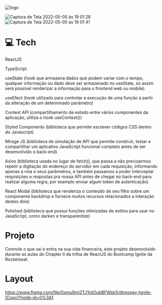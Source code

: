 ![logo](https://user-images.githubusercontent.com/70186521/167032827-b1c737e0-223d-4f48-9e6d-34e20ff8ff36.svg)

![Captura de Tela 2022-05-05 às 19 01 28](https://user-images.githubusercontent.com/70186521/167032886-085a67b8-4474-4608-8b0b-c41f7e10ffb0.png)
![Captura de Tela 2022-05-05 às 19 01 41](https://user-images.githubusercontent.com/70186521/167032891-933999d0-7a2b-4126-b309-9bf61411c4b8.png)

# 💻 Tech

ReactJS

TypeScript

useState (hook que armazena dados que podem variar com o tempo, qualquer informação ou dado deve ser armazenado no useState, só assim será possível renderizar a informação para o frontend web ou mobile).

useEfect (hook utilizado para controlar a execução de uma função a partir da alteração de um determinado parâmetro)

Context API (compartilhamento de estado entre vários componentes da aplicação, utiliza o hook useContext())

Styled Components (biblioteca que permite escrever códigos CSS dentro do Javascript)

Mirage JS (biblioteca de simulação de API que permite construir, testar e compartilhar um aplicativo JavaScript funcional completo antes de ser desenvolvido o back-end)

Axios (biblioteca usada no lugar de fetch(), que passa a não precisarmos repetir a digitação do endereço do servidor em cada requisição, informando apenas a rota e seus parâmetros, e também passamos a poder interceptar requisições e respostas pra nossa API antes de chegar no back-end para realizar alguma regra, por exemplo enviar algum token de autenticação)

React Modal (biblioteca que renderiza o conteúdo de seu filho sobre um componente backdrop e fornece muitos recursos relacionados a interação destes dois)

Polished (biblioteca que possui funções otimizadas de estilos para usar no JavaScript, como darken e transparentize)

# Projeto

Controle o que sai e entra na sua vida financeira, este projeto desenvolvido durante as aulas do Chapter II da trilha de ReactJS do Bootcamp Ignite da Rocketseat.

# Layout

https://www.figma.com/file/0xmu9mj2TJYoIOubBFWsk5/dtmoney-Ignite-(Copy)?node-id=0%3A1
